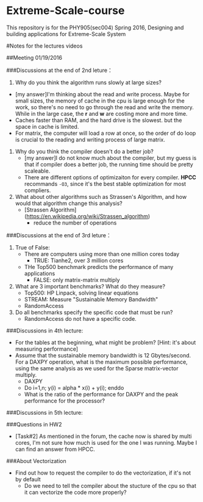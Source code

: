 # Extreme-Scale-course
This repository is for the PHY905(sec004) Spring 2016, Designing and building applications for Extreme-Scale System

#Notes for the lectures videos 

##Meeting 01/19/2016

###Discussions at the end of 2nd leture：

1. Why do you think the algorithm runs slowly at large sizes?
  - [my answer]I'm thinking about the read and write process. Maybe for small sizes, the memory of cache in the cpu is large enough for the work, so there's no need to go through the read and write the memory. While in the large case, the **r** and **w** are costing more and more time.
  - Caches faster than RAM, and the hard drive is the slowest. but the space in cache is limited.
  - For matrix, the computer will load a row at once, so the order of do loop is crucial to the reading and writing process of large matrix.
1. Why do you think the compiler doesn't do a better job?
	- [my answer]I do not know much about the compiler, but my guess is that if compiler does a better job, the running time should be pretty scaleable.
	- There are different options of optimizaiton for every compiler. **HPCC** recommands `-O3`, since it's the best stable optimization for most compliers.
1. What about other algorithms such as Strassen's Algorithm, and how would that algorithm change this analysis?
	- [Strassen Algorithm] (https://en.wikipedia.org/wiki/Strassen_algorithm)
		- reduce the number of operations


###Discussions at the end of 3rd leture：
1. True of False:
	- There are computers using more than one million cores today
		- TRUE: Tianhe2, over 3 million cores
	- THe Top500 benchmark predicts the performance of many applications
		- FALSE: only matrix-matrix multiply
1. What are 3 important benchmarks? What do they measure?
	- Top500: HP Linpack, solving linear equations
	- STREAM: Measure "Sustainable Memory Bandwidth"
	- RandomAccess
1. Do all benchmarks specify the specific code that must be run?
	-	RandomAccess do not have a specific code.

###Discussions in 4th lecture:
- For the tables at the beginning, what might be problem? [Hint: it's about measuring performance]
- Assume that the sustainable memory bandwidth is 12 Gbytes/second. For a DAXPY operation, what is the maximum possible performance, using the same analysis as we used for the Sparse matrix-vector multiply. 
	- DAXPY
	- Do i=1,n; y(i) = alpha * x(i) + y(i); enddo
	- What is the ratio of the performance for DAXPY and the peak performance for the processor?

###Discussions in 5th lecture:


###Questions in HW2
- [Task#2] As mentioned in the forum, the cache now is shared by multi cores, I'm not sure how much is used for the one I was running. Maybe I can find an answer from HPCC.

###About Vectorization
- Find out how to request the compiler to do the vectorization, if it's not by default
	- Do we need to tell the compiler about the stucture of the cpu so that it can vectorize the code more properly?
